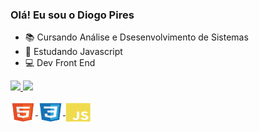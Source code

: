 ### Olá! Eu sou o Diogo Pires 

- 📚  Cursando Análise e Dsesenvolvimento de Sistemas
- 🌱 Estudando Javascript
- 💻 Dev Front End
 
 <div>
  <a href="https://github.com/diogopiresDev1">
  <img height="180em" src="https://github-readme-stats.vercel.app/api?username=diogopiresDev1&show_icons=true&theme=dracula&include_all_commits=true&count_private=true"/>
  <img height="180em" src="https://github-readme-stats.vercel.app/api/top-langs/?username=diogopiresDev1&layout=compact&langs_count=7&theme=dracula"/>
</div>
 <div style="display: inline_block"><br>
  <img align="center" alt="Rafa-HTML" height="30" width="40" src="https://raw.githubusercontent.com/devicons/devicon/master/icons/html5/html5-original.svg">
   <img align="center" alt="Rafa-CSS" height="30" width="40" src="https://raw.githubusercontent.com/devicons/devicon/master/icons/css3/css3-original.svg">
  <img align="center" alt="Rafa-Js" height="30" width="40" src="https://raw.githubusercontent.com/devicons/devicon/master/icons/javascript/javascript-plain.svg">

